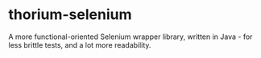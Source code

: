 # thorium-selenium
A more functional-oriented Selenium wrapper library, written in Java - for less brittle tests, and a lot more readability.
